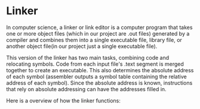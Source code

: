 # Linker

In computer science, a linker or link editor is a computer program that takes one or more object files (which in our project are .out files) generated by a compiler and combines them into a single executable file, library file, or another object file(in our project just a single executable file).

This version of the linker has two main tasks, combining code and relocating symbols. Code from each input file's .text segment is merged together to create an executable. This also determines the absolute address of each symbol (assembler outputs a symbol table containing the relative address of each symbol). Since the absolute address is known, instructions that rely on absolute addressing can have the addresses filled in.

Here is a overview of how the linker functions:
